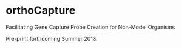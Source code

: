 # orthoCapture
Facilitating Gene Capture Probe Creation for Non-Model Organisms

Pre-print forthcoming Summer 2018.
